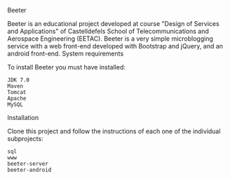 Beeter

Beeter is an educational project developed at course "Design of Services and Applications" of Castelldefels School of Telecommunications and Aerospace Engineering (EETAC). Beeter is a very simple microblogging service with a web front-end developed with Bootstrap and jQuery, and an android front-end.
System requirements

To install Beeter you must have installed:

    JDK 7.0
    Maven
    Tomcat
    Apache
    MySQL

Installation

Clone this project and follow the instructions of each one of the individual subprojects:

    sql
    www
    beeter-server
    beeter-android
